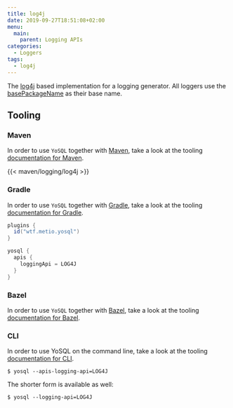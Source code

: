 ```yaml
---
title: log4j
date: 2019-09-27T18:51:08+02:00
menu:
  main:
    parent: Logging APIs
categories:
  - Loggers
tags:
  - log4j
---
```


The [log4j](https://logging.apache.org/log4j/2.x/) based implementation for a logging generator. All loggers use the [basePackageName](/configuration/repositories/basepackagename/) as their base name.

## Tooling

### Maven

In order to use `YoSQL` together with [Maven](https://maven.apache.org/), take a look at the tooling [documentation
for Maven](/tooling/maven/).

{{< maven/logging/log4j >}}

### Gradle

In order to use `YoSQL` together with [Gradle](https://gradle.org/), take a look at the tooling [documentation for Gradle](/tooling/gradle/).

```groovy
plugins {
  id("wtf.metio.yosql")
}

yosql {
  apis {
    loggingApi = LOG4J
  }
}
```

### Bazel

In order to use `YoSQL` together with [Bazel](https://bazel.build/), take a look at the tooling [documentation for
Bazel](/tooling/bazel/).

### CLI

In order to use YoSQL on the command line, take a look at the tooling [documentation for CLI](/tooling/cli/).

```shell
$ yosql --apis-logging-api=LOG4J
```

The shorter form is available as well:

```shell
$ yosql --logging-api=LOG4J
```
